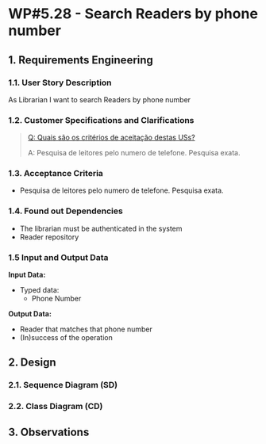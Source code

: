 # WP#5.28 - Search Readers by phone number
## 1. Requirements Engineering
### 1.1. User Story Description

As Librarian I want to search Readers by phone number

### 1.2. Customer Specifications and Clarifications


>[Q: Quais são os critérios de aceitação destas USs?](https://moodle.isep.ipp.pt/mod/forum/discuss.php?d=29912)
>
>A: Pesquisa de leitores pelo numero de telefone. Pesquisa exata.


### 1.3. Acceptance Criteria
-  Pesquisa de leitores pelo numero de telefone. Pesquisa exata.
### 1.4. Found out Dependencies
- The librarian must be authenticated in the system
- Reader repository
### 1.5 Input and Output Data
**Input Data:**

* Typed data:
  * Phone Number

**Output Data:**
* Reader that matches that phone number
* (In)success of the operation


## 2. Design
### 2.1. Sequence Diagram (SD)
### 2.2. Class Diagram (CD)
## 3. Observations
